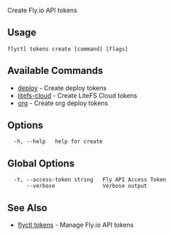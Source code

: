 Create Fly.io API tokens

## Usage
~~~
flyctl tokens create [command] [flags]
~~~

## Available Commands
* [deploy](/docs/flyctl/tokens-create-deploy/)	 - Create deploy tokens
* [litefs-cloud](/docs/flyctl/tokens-create-litefs-cloud/)	 - Create LiteFS Cloud tokens
* [org](/docs/flyctl/tokens-create-org/)	 - Create org deploy tokens

## Options

~~~
  -h, --help   help for create
~~~

## Global Options

~~~
  -t, --access-token string   Fly API Access Token
      --verbose               Verbose output
~~~

## See Also

* [flyctl tokens](/docs/flyctl/tokens/)	 - Manage Fly.io API tokens

